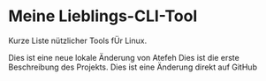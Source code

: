 
# Meine Lieblings-CLI-Tool
Kurze Liste nützlicher Tools fÜr Linux.


Dies ist eine neue lokale Änderung von Atefeh
Dies ist die erste Beschreibung des Projekts.
Dies ist eine Änderung direkt auf GitHub 
